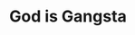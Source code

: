 ---
title: God is Gangsta
slug: god-is-gangsta
artist: Kendrick Lamar
vimeo: 150389574
position: 13
---